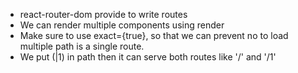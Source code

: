 * react-router-dom provide to write routes
* We can render multiple components using render
* Make sure to use exact={true}, so that we can prevent no to load multiple path is a single route.
* We put (|1) in path then it can serve both routes like '/' and '/1'